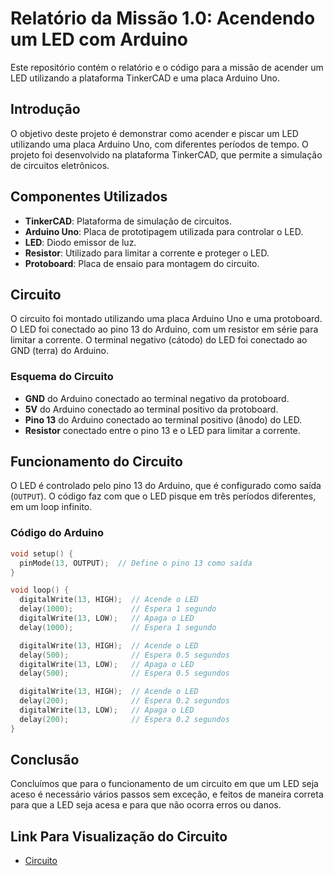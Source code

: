 # Relatório da Missão 1.0: Acendendo um LED com Arduino

Este repositório contém o relatório e o código para a missão de acender um LED utilizando a plataforma TinkerCAD e uma placa Arduino Uno.

## Introdução

O objetivo deste projeto é demonstrar como acender e piscar um LED utilizando uma placa Arduino Uno, com diferentes períodos de tempo. O projeto foi desenvolvido na plataforma TinkerCAD, que permite a simulação de circuitos eletrônicos.

## Componentes Utilizados

- **TinkerCAD**: Plataforma de simulação de circuitos.
- **Arduino Uno**: Placa de prototipagem utilizada para controlar o LED.
- **LED**: Diodo emissor de luz.
- **Resistor**: Utilizado para limitar a corrente e proteger o LED.
- **Protoboard**: Placa de ensaio para montagem do circuito.

## Circuito

O circuito foi montado utilizando uma placa Arduino Uno e uma protoboard. O LED foi conectado ao pino 13 do Arduino, com um resistor em série para limitar a corrente. O terminal negativo (cátodo) do LED foi conectado ao GND (terra) do Arduino.

### Esquema do Circuito

- **GND** do Arduino conectado ao terminal negativo da protoboard.
- **5V** do Arduino conectado ao terminal positivo da protoboard.
- **Pino 13** do Arduino conectado ao terminal positivo (ânodo) do LED.
- **Resistor** conectado entre o pino 13 e o LED para limitar a corrente.

## Funcionamento do Circuito

O LED é controlado pelo pino 13 do Arduino, que é configurado como saída (`OUTPUT`). O código faz com que o LED pisque em três períodos diferentes, em um loop infinito.

### Código do Arduino

```cpp
void setup() {
  pinMode(13, OUTPUT);  // Define o pino 13 como saída
}

void loop() {
  digitalWrite(13, HIGH);  // Acende o LED
  delay(1000);             // Espera 1 segundo
  digitalWrite(13, LOW);   // Apaga o LED
  delay(1000);             // Espera 1 segundo

  digitalWrite(13, HIGH);  // Acende o LED
  delay(500);              // Espera 0.5 segundos
  digitalWrite(13, LOW);   // Apaga o LED
  delay(500);              // Espera 0.5 segundos

  digitalWrite(13, HIGH);  // Acende o LED
  delay(200);              // Espera 0.2 segundos
  digitalWrite(13, LOW);   // Apaga o LED
  delay(200);              // Espera 0.2 segundos
}
```

## Conclusão
Concluímos que para o funcionamento de um circuito em que um LED seja aceso é
necessário vários passos sem exceção, e feitos de maneira correta para que a LED seja
acesa e para que não ocorra erros ou danos.

## Link Para Visualização do Circuito
- [Circuito](https://www.tinkercad.com/things/7hKy51oNZX0-acendendo-um-led?sharecode=4MVP2LtQEsMDcoMyV0OJlFDeoPpwVc6zKsmd6xV998M)
